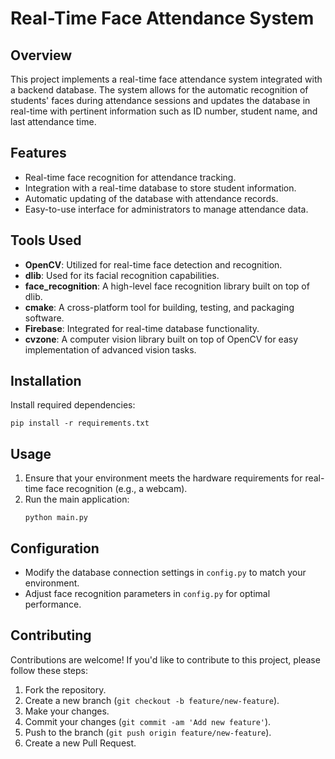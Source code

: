 
# Real-Time Face Attendance System

## Overview
This project implements a real-time face attendance system integrated with a backend database. The system allows for the automatic recognition of students' faces during attendance sessions and updates the database in real-time with pertinent information such as ID number, student name, and last attendance time.

## Features
- Real-time face recognition for attendance tracking.
- Integration with a real-time database to store student information.
- Automatic updating of the database with attendance records.
- Easy-to-use interface for administrators to manage attendance data.

## Tools Used
- **OpenCV**: Utilized for real-time face detection and recognition.
- **dlib**: Used for its facial recognition capabilities.
- **face_recognition**: A high-level face recognition library built on top of dlib.
- **cmake**: A cross-platform tool for building, testing, and packaging software.
- **Firebase**: Integrated for real-time database functionality.
- **cvzone**: A computer vision library built on top of OpenCV for easy implementation of advanced vision tasks.

## Installation
 Install required dependencies:
   ```
   pip install -r requirements.txt
   ```

## Usage
1. Ensure that your environment meets the hardware requirements for real-time face recognition (e.g., a webcam).
2. Run the main application:
   ```
   python main.py
   ```

## Configuration
- Modify the database connection settings in `config.py` to match your environment.
- Adjust face recognition parameters in `config.py` for optimal performance.

## Contributing
Contributions are welcome! If you'd like to contribute to this project, please follow these steps:
1. Fork the repository.
2. Create a new branch (`git checkout -b feature/new-feature`).
3. Make your changes.
4. Commit your changes (`git commit -am 'Add new feature'`).
5. Push to the branch (`git push origin feature/new-feature`).
6. Create a new Pull Request.

